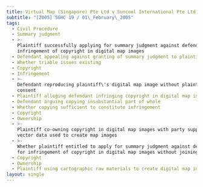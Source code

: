 ```yaml
---
title: Virtual Map (Singapore) Pte Ltd v Suncool International Pte Ltd
subtitle: "[2005] SGHC 19 / 01\_February\_2005"
tags:
  - Civil Procedure
  - Summary judgment
  - >-
    Plaintiff successfully applying for summary judgment against defendant for
    infringement of copyright in digital map images
  - Defendant appealing against granting of summary judgment to plaintiff
  - Whether triable issues existing
  - Copyright
  - Infringement
  - >-
    Defendant reproducing plaintiff\'s digital map image without plaintiff\'s
    consent
  - Plaintiff alleging defendant infringing copyright in digital map images
  - Defendant arguing copying insubstantial part of whole
  - Whether copying sufficient to constitute infringement
  - Copyright
  - Ownership
  - >-
    Plaintiff co-owning copyright in digital map images with party supplying
    vector data used to create map images
  - >-
    Whether plaintiff entitled to apply for summary judgment against defendant
    for infringement of copyright in digital map images without joining co-owner
  - Copyright
  - Ownership
  - Plaintiff using cartographic raw materials to create digital map images
layout: single
---
```


